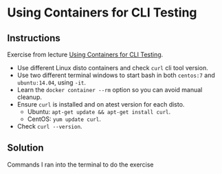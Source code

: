 # Using Containers for CLI Testing

## Instructions

Exercise from lecture [Using Containers for CLI Testing](https://www.udemy.com/course/docker-mastery/learn/lecture/6758368#overview).

- Use different Linux disto containers and check `curl` cli tool version.
- Use two different terminal windows to start bash in both `centos:7` and `ubuntu:14.04`, using `-it`.
- Learn the `docker container --rm` option so you can avoid manual cleanup.
- Ensure `curl` is installed and on atest version for each disto.
  - Ubuntu: `apt-get update && apt-get install curl`.
  - CentOS: `yum update curl`.
- Check `curl --version`.

## Solution

Commands I ran into the terminal to do the exercise

